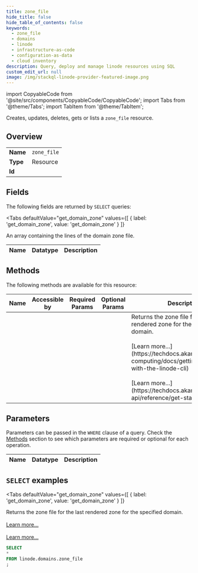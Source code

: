 ```yaml
--- 
title: zone_file
hide_title: false
hide_table_of_contents: false
keywords:
  - zone_file
  - domains
  - linode
  - infrastructure-as-code
  - configuration-as-data
  - cloud inventory
description: Query, deploy and manage linode resources using SQL
custom_edit_url: null
image: /img/stackql-linode-provider-featured-image.png
---
```


import CopyableCode from '@site/src/components/CopyableCode/CopyableCode';
import Tabs from '@theme/Tabs';
import TabItem from '@theme/TabItem';

Creates, updates, deletes, gets or lists a <code>zone_file</code> resource.

## Overview
<table><tbody>
<tr><td><b>Name</b></td><td><code>zone_file</code></td></tr>
<tr><td><b>Type</b></td><td>Resource</td></tr>
<tr><td><b>Id</b></td><td><CopyableCode code="linode.domains.zone_file" /></td></tr>
</tbody></table>

## Fields

The following fields are returned by `SELECT` queries:

<Tabs
    defaultValue="get_domain_zone"
    values={[
        { label: 'get_domain_zone', value: 'get_domain_zone' }
    ]}
>
<TabItem value="get_domain_zone">

An array containing the lines of the domain zone file.

<table>
<thead>
    <tr>
    <th>Name</th>
    <th>Datatype</th>
    <th>Description</th>
    </tr>
</thead>
<tbody>
</tbody>
</table>
</TabItem>
</Tabs>

## Methods

The following methods are available for this resource:

<table>
<thead>
    <tr>
    <th>Name</th>
    <th>Accessible by</th>
    <th>Required Params</th>
    <th>Optional Params</th>
    <th>Description</th>
    </tr>
</thead>
<tbody>
<tr>
    <td><a href="#get_domain_zone"><CopyableCode code="get_domain_zone" /></a></td>
    <td><CopyableCode code="select" /></td>
    <td></td>
    <td></td>
    <td>Returns the zone file for the last rendered zone for the specified domain.<br /><br />[Learn more...](https://techdocs.akamai.com/cloud-computing/docs/getting-started-with-the-linode-cli)<br /><br />[Learn more...](https://techdocs.akamai.com/linode-api/reference/get-started#oauth)</td>
</tr>
</tbody>
</table>

## Parameters

Parameters can be passed in the `WHERE` clause of a query. Check the [Methods](#methods) section to see which parameters are required or optional for each operation.

<table>
<thead>
    <tr>
    <th>Name</th>
    <th>Datatype</th>
    <th>Description</th>
    </tr>
</thead>
<tbody>
</tbody>
</table>

## `SELECT` examples

<Tabs
    defaultValue="get_domain_zone"
    values={[
        { label: 'get_domain_zone', value: 'get_domain_zone' }
    ]}
>
<TabItem value="get_domain_zone">

Returns the zone file for the last rendered zone for the specified domain.<br /><br />[Learn more...](https://techdocs.akamai.com/cloud-computing/docs/getting-started-with-the-linode-cli)<br /><br />[Learn more...](https://techdocs.akamai.com/linode-api/reference/get-started#oauth)

```sql
SELECT
*
FROM linode.domains.zone_file
;
```
</TabItem>
</Tabs>
